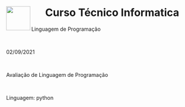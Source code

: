 <h1 align = "center"><img src ="https://www1.satc.edu.br/parcelamento_satc/assets/img/logotipo_horizontal.png" widht= 70 height= 65 align="left">Curso Técnico Informatica</h1>
<p>Linguagem de Programação</p>
<br>
<p>02/09/2021</p>
<br>
<p>Avaliação de Linguagem de Programação</p>
<br>
<p>Linguagem: python</p>